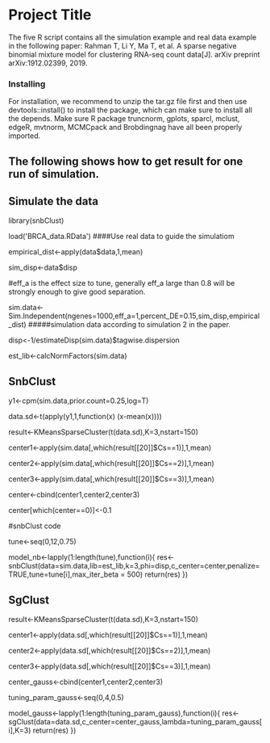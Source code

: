 # Project Title

The five R script contains all the simulation example and real data example in the following paper: 
Rahman T, Li Y, Ma T, et al. A sparse negative binomial mixture model for clustering RNA-seq count data[J]. arXiv preprint arXiv:1912.02399, 2019.

### Installing

For installation, we recommend to unzip the tar.gz file first and then use devtools::install() to install the package, which can make sure to install all the depends. Make sure R package truncnorm, gplots, sparcl, mclust, edgeR, mvtnorm, MCMCpack and Brobdingnag have all been properly imported.


## The following shows how to get result for one run of simulation.

## Simulate the data
library(snbClust)

load('BRCA_data.RData') ####Use real data to guide the simulatiom

empirical_dist<-apply(data$data,1,mean)

sim_disp<-data$disp

#eff_a is the effect size to tune, generally eff_a large than 0.8 will be strongly enough to give good separation.

sim.data<-Sim.Independent(ngenes=1000,eff_a=1,percent_DE=0.15,sim_disp,empirical_dist) #####simulation data according to simulation 2 in the paper.

disp<-1/estimateDisp(sim.data)$tagwise.dispersion

est_lib<-calcNormFactors(sim.data)

## SnbClust
y1<-cpm(sim.data,prior.count=0.25,log=T)

data.sd<-t(apply(y1,1,function(x) (x-mean(x))))

result<-KMeansSparseCluster(t(data.sd),K=3,nstart=150)

center1<-apply(sim.data[,which(result[[20]]$Cs==1)],1,mean)

center2<-apply(sim.data[,which(result[[20]]$Cs==2)],1,mean)

center3<-apply(sim.data[,which(result[[20]]$Cs==3)],1,mean)

center<-cbind(center1,center2,center3)

center[which(center==0)]<-0.1

#snbClust code

tune<-seq(0,12,0.75)

model_nb<-lapply(1:length(tune),function(i){
  res<-snbClust(data=sim.data,lib=est_lib,k=3,phi=disp,c_center=center,penalize=TRUE,tune=tune[i],max_iter_beta = 500)
  return(res)
})


## SgClust

result<-KMeansSparseCluster(t(data.sd),K=3,nstart=150)

center1<-apply(data.sd[,which(result[[20]]$Cs==1)],1,mean)

center2<-apply(data.sd[,which(result[[20]]$Cs==2)],1,mean)

center3<-apply(data.sd[,which(result[[20]]$Cs==3)],1,mean)

center_gauss<-cbind(center1,center2,center3)

tuning_param_gauss<-seq(0,4,0.5)

model_gauss<-lapply(1:length(tuning_param_gauss),function(i){
  res<-sgClust(data=data.sd,c_center=center_gauss,lambda=tuning_param_gauss[i],K=3)
  return(res)
})





